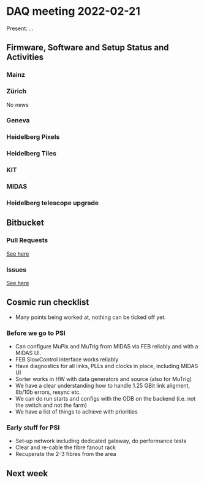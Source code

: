 # DAQ meeting 2022-02-21

Present: *...*



## Firmware, Software and Setup Status and Activities #

### Mainz ###

### Zürich ###

No news

### Geneva ###

### Heidelberg Pixels ###

### Heidelberg Tiles ###

### KIT ###

### MIDAS ###

### Heidelberg telescope upgrade ###



## Bitbucket

### Pull Requests ###

[See here](https://bitbucket.org/mu3e/online/pull-requests/)

### Issues ###

[See here](https://bitbucket.org/mu3e/online/issues?status=new&status=open)



## Cosmic run checklist #

* Many points being worked at, nothing can be ticked off yet.

### Before we go to PSI ###

* Can configure MuPix and MuTrig from MIDAS via FEB reliably and with a MIDAS UI. 
* FEB SlowControl interface works reliably
* Have diagnostics for all links, PLLs and clocks in place, including MIDAS UI
* Sorter works in HW with data generators and source (also for MuTrig)
* We have a clear understanding how to handle 1.25 GBit link aligment, 8b/10b errors, resync etc.
* We can do run starts and configs with the ODB on the backend (i.e. not the switch and not the farm)
* We have a list of things to achieve with priorities

### Early stuff for PSI ###

* Set-up network including dedicated gateway, do performance tests
* Clear and re-cable the fibre fanout rack
* Recuperate the 2-3 fibres from the area



## Next week ##